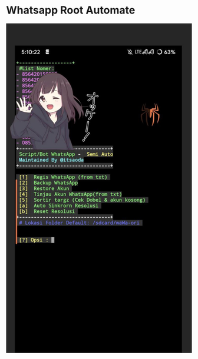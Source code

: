 # Whatsapp Root Automate
![alt text](https://github.com/FebyZamsee/whatsapp/blob/main/wa.png?raw=true)
